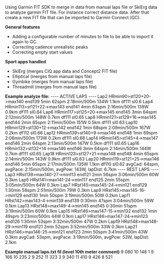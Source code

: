 Using Garmin FIT SDK to merge in data from manual laps file or SkiErg data to analyze garmin FIT file. For instance correct distance data.
After that create a new FIT file that can be imported to Garmin Connect (GC).

**General features**
- Adding a configurable number of minutes to file to be able to import it again to GC.
- Correcting cadence unrealistic peaks
- Correcting empty start values

**Sport apps handled**
- SkiErg (merges CIQ app data and Concept2 FIT file)
- Elliptical (merges from manual laps file)
- Gymbike (merges from manual laps file)
- Threadmill (merges from manual laps file)

**Example analyze file:**
  ---- ACTIVE LAPS ----
  Lap2 HRmin90>st120+20->max140 end139 5min 62spm 2:18min/500m 134W 1.1km df111 sl0.6
  Lap4 HRmin113>st121+22->max143 end141 4min 63spm 2:16min/500m 139W 0.9km df111 sl0.64
  Lap6 HRmin117>st125+20->max145 end145 3min 64spm 2:12min/500m 148W 0.7km df111 sl0.65
  Lap8 HRmin121>st129+16->max145 end144 2min 65spm 2:11min/500m 151W 0.5km df111 sl0.63
  Lap10 HRmin129>st130+12->max142 end142 1min 68spm 2:09min/500m 167W 0.2km df112 sl0.66
  Lap12 HRmin139>st140+9->max148 end148 1min 69spm 2:06min/500m 173W 0.2km df111 sl0.68
  Lap14 HRmin145>st145+4->max147 end146 2min 64spm 2:13min/500m 147W 0.5km df111 sl0.65
  Lap16 HRmin132>st132+14->max146 end146 3min 64spm 2:14min/500m 144W 0.7km df111 sl0.65
  Lap18 HRmin123>st127+21->max148 end148 4min 65spm 2:14min/500m 143W 0.9km df111 sl0.63
  Lap20 HRmin119>st121+25->max146 end146 5min 65spm 2:17min/500m 135W 1.1km df110 sl0.62
  avgCad: 64spm, avgPace: 2:15min/500m, avgPow: 143W, lapDist: 6.7km
  ---- REST LAPS ----
  Lap3 HRst139>max140-27->min113 end121 2min 56spm 3:06min/500m 60W 0.3km
  Lap5 HRst141>max141-24->min117 end125 2min 55spm 3:05min/500m 64W 0.3km
  Lap7 HRst145>max145-24->min121 end129 1:30min 58spm 2:51min/500m 79W 0.3km
  Lap9 HRst145>max145-16->min129 end130 1min 50spm 3:19min/500m 50W 0.2km
  Lap11 HRst142>max143-4->min139 end139 0:30min 47spm 3:04min/500m 59W 0.1km
  Lap13 HRst148>max149-4->min145 end145 0:30min 51spm 3:19min/500m 60W 0.1km
  Lap15 HRst146>max147-15->min132 end132 1min 49spm 3:23min/500m 44W 0.1km
  Lap17 HRst146>max147-24->min123 end126 1:30min 53spm 3:32min/500m 47W 0.2km
  Lap19 HRst148>max148-29->min119 end121 2min 52spm 3:52min/500m 33W 0.3km
  Lap21 HRst146>max146-25->min121 end123 2min 50spm 3:41min/500m 43W 0.3km
  avgCad: 53spm, avgPace: 3:19min/500m, avgPow: 53W, lapDist: 2.1km

**Example manual laps.txt fil (level <space> 10th meter <space> comment)**
  9 080
  10 148 1
  9 166
  10 235 2
  9 252
  11 323 3
  9 340
  11 410
  9 426
  8 521
